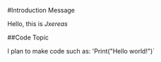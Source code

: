 #Introduction Message

Hello, this is *Jxereas*

##Code Topic

I plan to make code such as: 
'Print("Hello world!")`